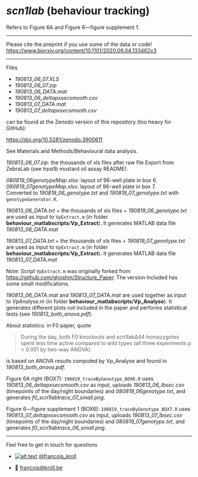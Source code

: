 # *scn1lab* (behaviour tracking)

Refers to Figure 6A and Figure 6—figure supplement 1.

___

Please cite the preprint if you use some of the data or code! <br />
https://www.biorxiv.org/content/10.1101/2020.06.04.133462v3

___

Files <br />
* *190813_06_07.XLS*
* *190813_06_07.zip*
* *190813_06_DATA.mat*
* *190813_06_deltapxsecsmooth.csv*
* *190813_07_DATA.mat*
* *190813_07_deltapxsecsmooth.csv <br />*

can be found at the Zenodo version of this repository (too heavy for GitHub):

https://doi.org/10.5281/zenodo.3900611

See Materials and Methods/Behavioural data analysis.

*190813_06_07.zip*: the thousands of xls files after raw file Export from ZebraLab (see *trpa1b* mustard oil assay README).

*080819_06genotypeMap.xlsx*: layout of 96-well plate in box 6. <br />
*080819_07genotypeMap.xlsx*: layout of 96-well plate in box 7. <br />
Converted to *190819_06_genotype.txt* and *190819_07_genotype.txt* with `genotypeGenerator.R`.

*190813_06_DATA.txt* + the thousands of xls files + *190819_06_genotype.txt* are used as input to `VpExtract.m` (in folder **behaviour_matlabscripts**/**Vp_Extract**). It generates MATLAB data file *190813_06_DATA.mat*

*190813_07_DATA.txt* + the thousands of xls files + *190819_07_genotype.txt* are used as input to `VpExtract.m` (in folder **behaviour_matlabscripts**/**Vp_Extract**). It generates MATLAB data file *190813_07_DATA.mat*

Note: Script `VpExtract.m` was originally forked from https://github.com/ghoshm/Structure_Paper. The version included has some small modifications.

*190813_06_DATA.mat* and *190813_07_DATA.mat* are used together as input to *VpAnalyse.m* (in folder **behaviour_matlabscripts**/**Vp_Analyse**). It generates different plots not included in the paper and performs statistical tests (see *190813_both_anova.pdf*).

About statistics: in F0 paper, quote

> During the day, both F0 knockouts and scn1labΔ44 homozygotes spent less time active compared to wild types (all three experiments p < 0.001 by two-way ANOVA).

is based on ANOVA results computed by Vp_Analyse and found in *190813_both_anova.pdf*.

Figure 6A right (BOX7): `190819_traceByGenotype_BOX6.R` uses *190813_06_deltapxsecsmooth.csv* as input, uploads *190813_06_lbsec.csv* (timepoints of the day/night boundaries) and *080819_06genotype.txt*, and generates *f0_scn1labtrace_07_small.png*.

Figure 6—figure supplement 1 (BOX6): `190819_traceByGenotype_BOX7.R` uses *190813_07_deltapxsecsmooth.csv* as input, uploads *190813_07_lbsec.csv* (timepoints of the day/night boundaries) and *080819_07genotype.txt*, and generates *f0_scn1labtrace_06_small.png*.

---

Feel free to get in touch for questions

  * [![alt text][1.2]][1] [@francois_kroll](https://twitter.com/francois_kroll)

  * :email: francois@kroll.be

<!-- icons with padding -->
[1.1]: http://i.imgur.com/tXSoThF.png (twitter icon with padding)

<!-- icons without padding -->
[1.2]: http://i.imgur.com/wWzX9uB.png (twitter icon without padding)

<!-- links to your social media accounts -->
[1]: https://twitter.com/francois_kroll
